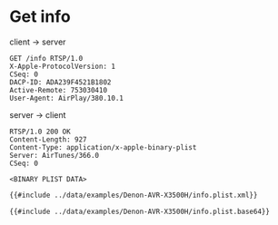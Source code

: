 # Get info

<div class="client_server">
<p>client &rarr; server</p>

```http
GET /info RTSP/1.0
X-Apple-ProtocolVersion: 1
CSeq: 0
DACP-ID: ADA239F4521B1802
Active-Remote: 753030410
User-Agent: AirPlay/380.10.1
```
</div>

<div class="server_client">
<p>server &rarr; client</p>

```http
RTSP/1.0 200 OK
Content-Length: 927
Content-Type: application/x-apple-binary-plist
Server: AirTunes/366.0
CSeq: 0

<BINARY PLIST DATA>
```
<div class="plist">

```xml
{{#include ../data/examples/Denon-AVR-X3500H/info.plist.xml}}
```

```base64
{{#include ../data/examples/Denon-AVR-X3500H/info.plist.base64}}
```
</div>
</div>
